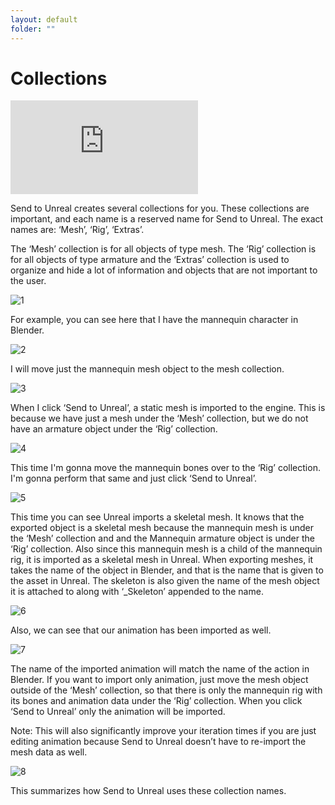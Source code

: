 ```yaml
---
layout: default
folder: ""
---
```


# Collections
<iframe src="https://www.youtube.com/embed/CukIe_OSGiQ" frameborder="0" allow="accelerometer; autoplay; clipboard-write; encrypted-media; gyroscope; picture-in-picture" allowfullscreen></iframe>



Send to Unreal creates several collections for you. These collections are important, and each name is a reserved name for Send to Unreal. The exact names are: ‘Mesh’, ‘Rig’, ‘Extras’.

The ‘Mesh’ collection is for all objects of type mesh. The ‘Rig’ collection is for all objects of type armature and the ‘Extras’ collection is used to organize and hide a lot of information and objects that are not important to the user.

![1](https://blender-tools-documentation.s3.amazonaws.com/send-to-unreal/images/collections/1.png)

For example, you can see here that I have the mannequin character in Blender.

![2](https://blender-tools-documentation.s3.amazonaws.com/send-to-unreal/images/collections/2.png)

I will move just the mannequin mesh object to the mesh collection.

![3](https://blender-tools-documentation.s3.amazonaws.com/send-to-unreal/images/collections/3.png)

When I click ‘Send to Unreal’, a static mesh is imported to the engine. This is because we have just a mesh under the ‘Mesh’ collection, but we do not have an armature object under the ‘Rig’ collection.

![4](https://blender-tools-documentation.s3.amazonaws.com/send-to-unreal/images/collections/4.png)

This time I'm gonna move the mannequin bones over to the ‘Rig’ collection. I'm gonna perform that same and just click ‘Send to Unreal’.

![5](https://blender-tools-documentation.s3.amazonaws.com/send-to-unreal/images/collections/5.png)

This time you can see Unreal imports a skeletal mesh. It knows that the exported object is a skeletal mesh because the mannequin mesh is under the ‘Mesh’ collection and and the Mannequin armature object is under the ‘Rig’ collection. Also since this mannequin mesh is a child of the mannequin rig, it is imported as a skeletal mesh in Unreal. When exporting meshes, it takes the name of the object in Blender, and that is the name that is given to the asset in Unreal. The skeleton is also given the name of the mesh object it is attached to along with ‘_Skeleton’ appended to the name.

![6](https://blender-tools-documentation.s3.amazonaws.com/send-to-unreal/images/collections/6.png)

Also, we can see that our animation has been imported as well.

![7](https://blender-tools-documentation.s3.amazonaws.com/send-to-unreal/images/collections/7.png)


The name of the imported animation will match the name of the action in Blender. If you want to import only animation, just move the mesh object outside of the ‘Mesh’ collection, so that there is only the mannequin rig with its bones and animation data under the ‘Rig’ collection. When you click ‘Send to Unreal’ only the animation will be imported.


Note: This will also significantly improve your iteration times if you are just editing animation because Send to Unreal doesn’t have to re-import the mesh data as well.

![8](https://blender-tools-documentation.s3.amazonaws.com/send-to-unreal/images/collections/8.png)

This summarizes how Send to Unreal uses these collection names.